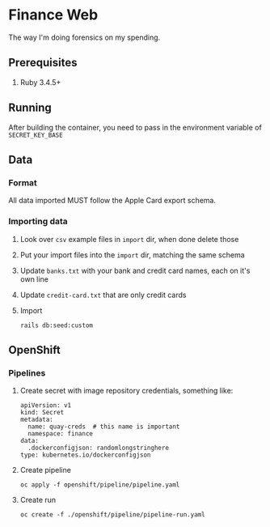 # Finance Web

The way I'm doing forensics on my spending.

## Prerequisites

1. Ruby 3.4.5+

## Running

After building the container, you need to pass in the environment variable of `SECRET_KEY_BASE`

## Data

### Format

All data imported MUST follow the Apple Card export schema.

### Importing data

1. Look over `csv` example files in `import` dir, when done delete those

2. Put your import files into the `import` dir, matching the same schema

3. Update `banks.txt` with your bank and credit card names, each on it's own line

4. Update `credit-card.txt` that are only credit cards

5. Import

    ```shell
    rails db:seed:custom
    ```

## OpenShift

### Pipelines

1. Create secret with image repository credentials, something like:

    ```shell
    apiVersion: v1
    kind: Secret
    metadata:
      name: quay-creds  # this name is important
      namespace: finance
    data:
      .dockerconfigjson: randomlongstringhere
    type: kubernetes.io/dockerconfigjson
    ```

2. Create pipeline

    ```shell
    oc apply -f openshift/pipeline/pipeline.yaml
    ```

3. Create run

    ```shell
    oc create -f ./openshift/pipeline/pipeline-run.yaml
    ```
